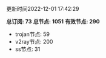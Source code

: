 更新时间2022-12-01 17:42:29

**总订阅: 73**
**总节点: 1051**
**有效节点: 290**
- trojan节点: 59
- v2ray节点: 200
- ss节点: 31
